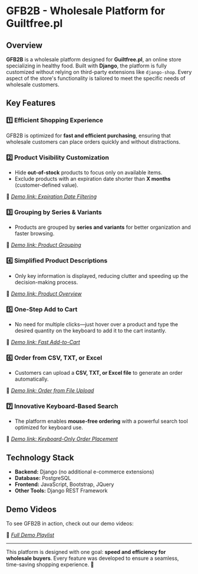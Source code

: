 # GFB2B - Wholesale Platform for Guiltfree.pl

## Overview
**GFB2B** is a wholesale platform designed for **Guiltfree.pl**, an online store specializing in healthy food. Built with **Django**, the platform is fully customized without relying on third-party extensions like `django-shop`. Every aspect of the store's functionality is tailored to meet the specific needs of wholesale customers.

## Key Features

### 1️⃣ Efficient Shopping Experience
GFB2B is optimized for **fast and efficient purchasing**, ensuring that wholesale customers can place orders quickly and without distractions.

### 2️⃣ Product Visibility Customization
- Hide **out-of-stock** products to focus only on available items.
- Exclude products with an expiration date shorter than **X months** (customer-defined value).

📌 *[Demo link: Expiration Date Filtering](https://www.loom.com/share/0844c2b864fd4a01b54c8832d50e310d?sid=e810e5fd-3eaf-4368-a0c5-a71d32d5f68e)*

### 3️⃣ Grouping by Series & Variants
- Products are grouped by **series and variants** for better organization and faster browsing.

📌 *[Demo link: Product Grouping](https://www.loom.com/share/399e109f0d0546dd8246e29f1a13661c?sid=ae70de72-08f2-440d-9028-68ab32c13d5d)*

### 4️⃣ Simplified Product Descriptions
- Only key information is displayed, reducing clutter and speeding up the decision-making process.

📌 *[Demo link: Product Overview](https://www.loom.com/share/6222a98c7a9844a5bf6ad14b1daeee9c?sid=ca6f44bf-2b03-4c59-8f30-ecfac0f6e107)*

### 5️⃣ One-Step Add to Cart
- No need for multiple clicks—just hover over a product and type the desired quantity on the keyboard to add it to the cart instantly.

📌 *[Demo link: Fast Add-to-Cart](https://www.loom.com/share/9526f8e03a424dabb713bf7042a1494f?sid=72ca97eb-fe3c-4547-b31a-b43e85bdbd55)*

### 6️⃣ Order from CSV, TXT, or Excel
- Customers can upload a **CSV, TXT, or Excel file** to generate an order automatically.

📌 *[Demo link: Order from File Upload](https://www.loom.com/share/28cbda5c58d44d06a2280133d8d3b6ef?sid=a7107d71-d869-450e-b9e8-c3acc1d679ac)*

### 7️⃣ Innovative Keyboard-Based Search
- The platform enables **mouse-free ordering** with a powerful search tool optimized for keyboard use.

📌 *[Demo link: Keyboard-Only Order Placement](https://www.loom.com/share/90be0d1dc2ac4aaf818f8c2e40bc1a16?sid=e2638c95-d5b2-4e7c-9329-6d09ffe327e2)*

## Technology Stack
- **Backend:** Django (no additional e-commerce extensions)
- **Database:** PostgreSQL
- **Frontend:** JavaScript, Bootstrap, JQuery
- **Other Tools:** Django REST Framework

## Demo Videos
To see GFB2B in action, check out our demo videos:

🔗 *[Full Demo Playlist](https://loom.com/share/folder/4b597a2668e04cd3a48ca440d4f45e9e)*

---

This platform is designed with one goal: **speed and efficiency for wholesale buyers**. Every feature was developed to ensure a seamless, time-saving shopping experience. 🚀

